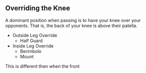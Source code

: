 ## Overriding the Knee
A dominant position when passing is to have your knee over your opponents. That is, the back of your knee is above their patella. 
* Outside Leg Override 
	* Half Guard
* Inside Leg Override
	* Berimbolo
	* Mount


This is different then when the front 